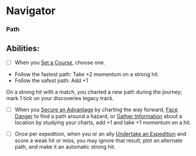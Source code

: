 # Navigator
### Path


## Abilities:
- [ ] When you [Set a Course](Set_a_Course.md), choose one.

 * Follow the fastest path: Take +2 momentum on a strong hit.
 * Follow the safest path: Add +1

On a strong hit with a match, you charted a new path during the journey; mark 1 tick on your discoveries legacy track.

- [ ] When you [Secure an Advantage](40_Mechanics/Moves/Adventure/Secure_an_Advantage.md) by charting the way forward, [Face Danger](40_Mechanics/Moves/Adventure/Face_Danger.md) to find a path around a hazard, or [Gather Information](Gather_Information.md) about a location by studying your charts, add +1 and take +1 momentum on a hit.

- [ ] Once per expedition, when you or an ally [Undertake an Expedition](Undertake_an_Expedition.md) and score a weak hit or miss, you may ignore that result, plot an alternate path, and make it an automatic strong hit.

